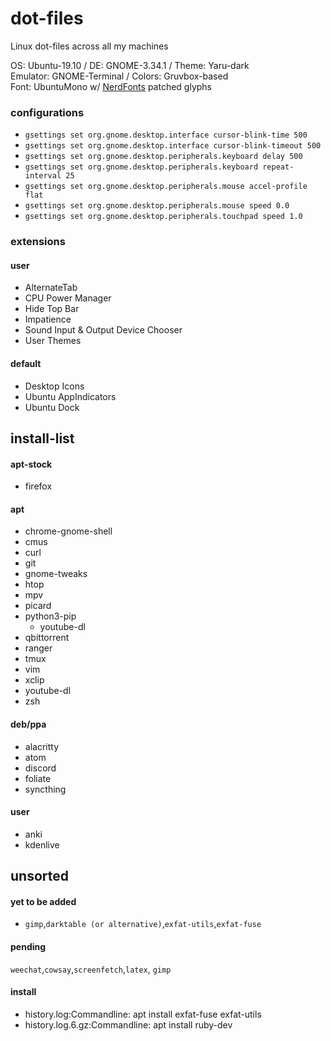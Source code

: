 # dot-files
Linux dot-files across all my machines

OS: Ubuntu-19.10 / DE: GNOME-3.34.1 / Theme: Yaru-dark\
Emulator: GNOME-Terminal / Colors: Gruvbox-based\
Font: UbuntuMono w/ [NerdFonts](https://github.com/ryanoasis/nerd-fonts) patched glyphs

### configurations
- `gsettings set org.gnome.desktop.interface cursor-blink-time 500`
- `gsettings set org.gnome.desktop.interface cursor-blink-timeout 500`
- `gsettings set org.gnome.desktop.peripherals.keyboard delay 500`
- `gsettings set org.gnome.desktop.peripherals.keyboard repeat-interval 25`
- `gsettings set org.gnome.desktop.peripherals.mouse accel-profile flat`
- `gsettings set org.gnome.desktop.peripherals.mouse speed 0.0`
- `gsettings set org.gnome.desktop.peripherals.touchpad speed 1.0`

### extensions
#### user
- AlternateTab
- CPU Power Manager
- Hide Top Bar
- Impatience
- Sound Input & Output Device Chooser
- User Themes

#### default
- Desktop Icons
- Ubuntu AppIndicators
- Ubuntu Dock

## install-list
#### apt-stock
- firefox
#### apt
- chrome-gnome-shell
- cmus
- curl
- git
- gnome-tweaks
- htop
- mpv
- picard
- python3-pip
	- youtube-dl
- qbittorrent
- ranger
- tmux
- vim
- xclip
- youtube-dl
- zsh

#### deb/ppa
- alacritty
- atom
- discord
- foliate
- syncthing

#### user
- anki
- kdenlive

## unsorted

#### yet to be added
- `gimp`,`darktable (or alternative)`,`exfat-utils`,`exfat-fuse`

#### pending
`weechat`,`cowsay`,`screenfetch`,`latex`, `gimp`

#### install
- history.log:Commandline: apt install exfat-fuse exfat-utils
- history.log.6.gz:Commandline: apt install ruby-dev
